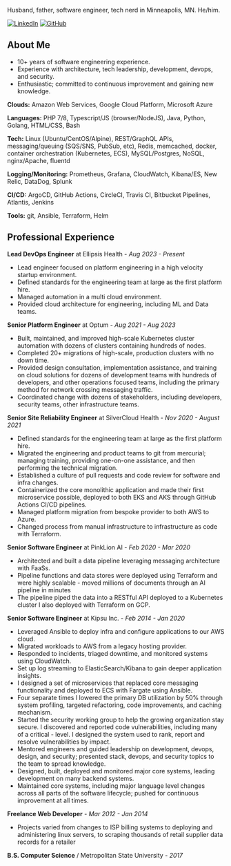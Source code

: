 Husband, father, software engineer, tech nerd in Minneapolis, MN. He/him.

[<img alt="LinkedIn" src="https://img.shields.io/badge/linkedin-%230077B5.svg?style=for-the-badge&logo=linkedin&logoColor=white"/>][linkedin]
[<img alt="GitHub" src="https://img.shields.io/badge/github-%23121011.svg?style=for-the-badge&logo=github&logoColor=white"/>][github]

[linkedin]: https://www.linkedin.com/in/john-vandeweghe/
[github]: https://github.com/johnvandeweghe


## About Me
- 10+ years of software engineering experience.
- Experience with architecture, tech leadership, development, devops, and security.
- Enthusiastic; committed to continuous improvement and gaining new knowledge.

**Clouds:** Amazon Web Services, Google Cloud Platform, Microsoft Azure

**Languages:** PHP 7/8, Typescript/JS (browser/NodeJS), Java, Python, Golang, HTML/CSS, Bash

**Tech:** Linux (Ubuntu/CentOS/Alpine), REST/GraphQL APIs, messaging/queuing (SQS/SNS, PubSub, etc), Redis, memcached, docker, container orchestration (Kubernetes, ECS), MySQL/Postgres, NoSQL, nginx/Apache, fluentd

**Logging/Monitoring:** Prometheus, Grafana, CloudWatch, Kibana/ES, New Relic, DataDog, Splunk 

**CI/CD:** ArgoCD, GitHub Actions, CircleCI, Travis CI, Bitbucket Pipelines, Atlantis, Jenkins

**Tools:** git, Ansible, Terraform, Helm

## Professional Experience
**Lead DevOps Engineer** at Ellipsis Health	- *Aug 2023 - Present*
- Lead engineer focused on platform engineering in a high velocity startup environment.
- Defined standards for the engineering team at large as the first platform hire.
- Managed automation in a multi cloud environment.
- Provided cloud architecture for engineering, including ML and Data teams.

**Senior Platform Engineer** at Optum - *Aug 2021 - Aug 2023*
- Built, maintained, and improved high-scale Kubernetes cluster automation with dozens of clusters containing hundreds of nodes.
- Completed 20+ migrations of high-scale, production clusters with no down time.
- Provided design consultation, implementation assistance, and training on cloud solutions for dozens of development teams with hundreds of developers, and other operations focused teams, including the primary method for network crossing messaging traffic.
- Coordinated change with dozens of stakeholders, including developers, security teams, other infrastructure teams.


**Senior Site Reliability Engineer** at SilverCloud Health - *Nov 2020 - August 2021*
- Defined standards for the engineering team at large as the first platform hire.
- Migrated the engineering and product teams to git from mercurial; managing training, providing one-on-one assistance, and then performing the technical migration. 
- Established a culture of pull requests and code review for software and infra changes. 
- Containerized the core monolithic application and made their first microservice possible, deployed to both EKS and AKS through GitHub Actions CI/CD pipelines.
- Managed platform migration from bespoke provider to both AWS to Azure.
- Changed process from manual infrastructure to infrastructure as code with Terraform.


**Senior Software Engineer** at PinkLion AI - *Feb 2020 - Mar 2020*

- Architected and built a data pipeline leveraging messaging architecture with FaaSs. 
- Pipeline functions and data stores were deployed using Terraform and were highly scalable - moved millions of documents through an AI pipeline in minutes
- The pipeline piped the data into a RESTful API deployed to a Kubernetes cluster I also deployed with Terraform on GCP. 


**Senior Software Engineer** at Kipsu Inc. - *Feb 2014 - Jan 2020*

- Leveraged Ansible to deploy infra and configure applications to our AWS cloud.
- Migrated workloads to AWS from a legacy hosting provider.
- Responded to incidents, triaged downtime, and monitored systems using CloudWatch.
- Set up log streaming to ElasticSearch/Kibana to gain deeper application insights.
- I designed a set of microservices that replaced core messaging functionality and deployed to ECS with Fargate using Ansible.
- Four separate times I lowered the primary DB utilization by 50% through system profiling, targeted refactoring, code improvements, and caching mechanism.
- Started the security working group to help the growing organization stay secure. I discovered and reported code vulnerabilities, including many of a critical - level. I designed the system used to rank, report and resolve vulnerabilities by impact.
- Mentored engineers and guided leadership on development, devops, design, and security; presented stack, devops, and security topics to the team to spread knowledge.
- Designed, built, deployed and monitored major core systems, leading development on many backend systems.
- Maintained core systems, including major language level changes across all parts of the software lifecycle; pushed for continuous improvement at all times.

**Freelance Web Developer** - *Mar 2012 - Jan 2014*

- Projects varied from changes to ISP billing systems to deploying and administering linux servers, to scraping thousands of retail supplier data records for a retailer

**B.S. Computer Science** / Metropolitan State University - *2017*
